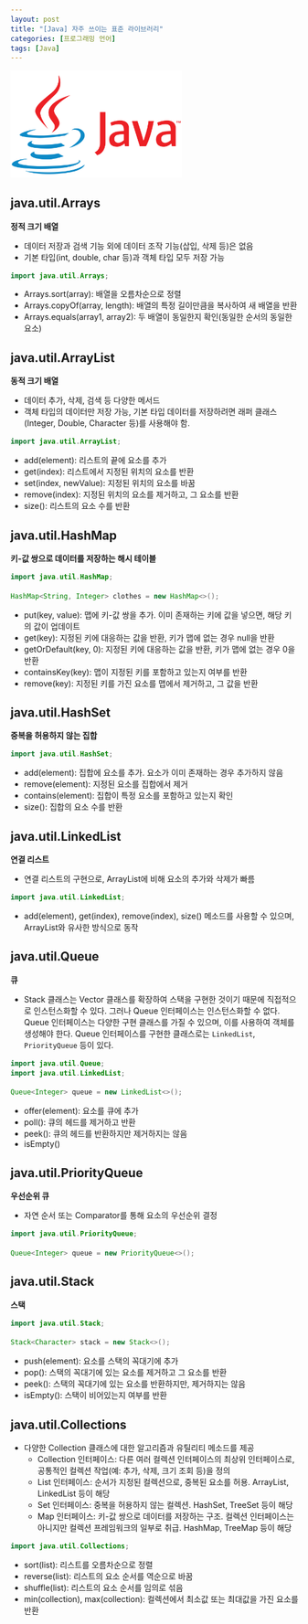 ```yaml
---
layout: post
title: "[Java] 자주 쓰이는 표준 라이브러리"
categories: [프로그래밍 언어]
tags: [Java]
---
```


<img src="/assets/img/java.png" alt="java" width="300"/>

## **java.util.Arrays**

**정적 크기 배열**

- 데이터 저장과 검색 기능 외에 데이터 조작 기능(삽입, 삭제 등)은 없음
- 기본 타입(int, double, char 등)과 객체 타입 모두 저장 가능

```java
import java.util.Arrays;
```

- Arrays.sort(array): 배열을 오름차순으로 정렬
- Arrays.copyOf(array, length): 배열의 특정 길이만큼을 복사하여 새 배열을 반환
- Arrays.equals(array1, array2): 두 배열이 동일한지 확인(동일한 순서의 동일한 요소)

## **java.util.ArrayList**

**동적 크기 배열**

- 데이터 추가, 삭제, 검색 등 다양한 메서드
- 객체 타입의 데이터만 저장 가능, 기본 타입 데이터를 저장하려면 래퍼 클래스(Integer, Double, Character 등)를 사용해야 함.

```java
import java.util.ArrayList;
```

- add(element): 리스트의 끝에 요소를 추가
- get(index): 리스트에서 지정된 위치의 요소를 반환
- set(index, newValue): 지정된 위치의 요소를 바꿈
- remove(index): 지정된 위치의 요소를 제거하고, 그 요소를 반환
- size(): 리스트의 요소 수를 반환

## **java.util.HashMap**

**키-값 쌍으로 데이터를 저장하는 해시 테이블**

```java
import java.util.HashMap;

HashMap<String, Integer> clothes = new HashMap<>();
```

- put(key, value): 맵에 키-값 쌍을 추가. 이미 존재하는 키에 값을 넣으면, 해당 키의 값이 업데이트
- get(key): 지정된 키에 대응하는 값을 반환, 키가 맵에 없는 경우 null을 반환
- getOrDefault(key, 0): 지정된 키에 대응하는 값을 반환, 키가 맵에 없는 경우 0을 반환
- containsKey(key): 맵이 지정된 키를 포함하고 있는지 여부를 반환
- remove(key): 지정된 키를 가진 요소를 맵에서 제거하고, 그 값을 반환

## **java.util.HashSet**

**중복을 허용하지 않는 집합**

```java
import java.util.HashSet;
```

- add(element): 집합에 요소를 추가. 요소가 이미 존재하는 경우 추가하지 않음
- remove(element): 지정된 요소를 집합에서 제거
- contains(element): 집합이 특정 요소를 포함하고 있는지 확인
- size(): 집합의 요소 수를 반환

## **java.util.LinkedList**

**연결 리스트**

- 연결 리스트의 구현으로, ArrayList에 비해 요소의 추가와 삭제가 빠름

```java
import java.util.LinkedList;
```

- add(element), get(index), remove(index), size() 메소드를 사용할 수 있으며, ArrayList와 유사한 방식으로 동작

## **java.util.Queue**

**큐**

- Stack 클래스는 Vector 클래스를 확장하여 스택을 구현한 것이기 때문에 직접적으로 인스턴스화할 수 있다. 그러나 Queue 인터페이스는 인스턴스화할 수 없다. Queue 인터페이스는 다양한 구현 클래스를 가질 수 있으며, 이를 사용하여 객체를 생성해야 한다. Queue 인터페이스를 구현한 클래스로는 `LinkedList`, `PriorityQueue` 등이 있다.

```java
import java.util.Queue;
import java.util.LinkedList;

Queue<Integer> queue = new LinkedList<>();
```

- offer(element): 요소를 큐에 추가
- poll(): 큐의 헤드를 제거하고 반환
- peek(): 큐의 헤드를 반환하지만 제거하지는 않음
- isEmpty()

## **java.util.PriorityQueue**

**우선순위 큐**

- 자연 순서 또는 Comparator를 통해 요소의 우선순위 결정

```java
import java.util.PriorityQueue;

Queue<Integer> queue = new PriorityQueue<>();
```

## **java.util.Stack**

**스택**

```java
import java.util.Stack;

Stack<Character> stack = new Stack<>();
```

- push(element): 요소를 스택의 꼭대기에 추가
- pop(): 스택의 꼭대기에 있는 요소를 제거하고 그 요소를 반환
- peek(): 스택의 꼭대기에 있는 요소를 반환하지만, 제거하지는 않음
- isEmpty(): 스택이 비어있는지 여부를 반환

## **java.util.Collections**

- 다양한 Collection 클래스에 대한 알고리즘과 유틸리티 메소드를 제공
  - Collection 인터페이스: 다른 여러 컬렉션 인터페이스의 최상위 인터페이스로, 공통적인 컬렉션 작업(예: 추가, 삭제, 크기 조회 등)을 정의
  - List 인터페이스: 순서가 지정된 컬렉션으로, 중복된 요소를 허용. ArrayList, LinkedList 등이 해당
  - Set 인터페이스: 중복을 허용하지 않는 컬렉션. HashSet, TreeSet 등이 해당
  - Map 인터페이스: 키-값 쌍으로 데이터를 저장하는 구조. 컬렉션 인터페이스는 아니지만 컬렉션 프레임워크의 일부로 취급. HashMap, TreeMap 등이 해당

```java
import java.util.Collections;
```

- sort(list): 리스트를 오름차순으로 정렬
- reverse(list): 리스트의 요소 순서를 역순으로 바꿈
- shuffle(list): 리스트의 요소 순서를 임의로 섞음
- min(collection), max(collection): 컬렉션에서 최소값 또는 최대값을 가진 요소를 반환
